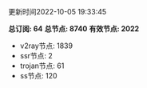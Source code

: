更新时间2022-10-05 19:33:45

**总订阅: 64**
**总节点: 8740**
**有效节点: 2022**
- v2ray节点: 1839
- ssr节点: 2
- trojan节点: 61
- ss节点: 120
